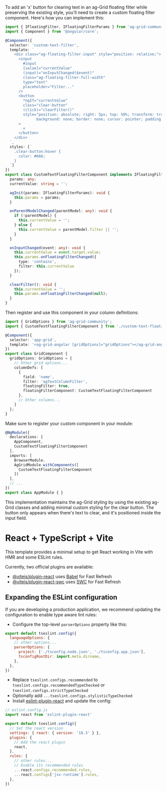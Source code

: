 
To add an 'x' button for clearing text in an ag-Grid floating filter while preserving the existing style, you'll need to create a custom floating filter component. Here's how you can implement this:

```typescript
import { IFloatingFilter, IFloatingFilterParams } from 'ag-grid-community';
import { Component } from '@angular/core';

@Component({
  selector: 'custom-text-filter',
  template: `
    <div class="ag-floating-filter-input" style="position: relative;">
      <input 
        #input
        [value]="currentValue"
        (input)="onInputChanged($event)"
        class="ag-floating-filter-full-width" 
        type="text"
        placeholder="Filter..."
      />
      <button 
        *ngIf="currentValue" 
        class="clear-button" 
        (click)="clearFilter()"
        style="position: absolute; right: 5px; top: 50%; transform: translateY(-50%); 
              background: none; border: none; cursor: pointer; padding: 0 5px;"
      >
        ✕
      </button>
    </div>
  `,
  styles: [`
    .clear-button:hover {
      color: #666;
    }
  `]
})
export class CustomTextFloatingFilterComponent implements IFloatingFilter {
  params: any;
  currentValue: string = '';

  agInit(params: IFloatingFilterParams): void {
    this.params = params;
  }

  onParentModelChanged(parentModel: any): void {
    if (!parentModel) {
      this.currentValue = '';
    } else {
      this.currentValue = parentModel.filter || '';
    }
  }

  onInputChanged(event: any): void {
    this.currentValue = event.target.value;
    this.params.onFloatingFilterChanged({
      type: 'contains',
      filter: this.currentValue
    });
  }

  clearFilter(): void {
    this.currentValue = '';
    this.params.onFloatingFilterChanged(null);
  }
}
```

Then register and use this component in your column definitions:

```typescript
import { GridOptions } from 'ag-grid-community';
import { CustomTextFloatingFilterComponent } from './custom-text-floating-filter.component';

@Component({
  selector: 'app-grid',
  template: '<ag-grid-angular [gridOptions]="gridOptions"></ag-grid-angular>'
})
export class GridComponent {
  gridOptions: GridOptions = {
    // Other grid options...
    columnDefs: [
      {
        field: 'name',
        filter: 'agTextColumnFilter',
        floatingFilter: true,
        floatingFilterComponent: CustomTextFloatingFilterComponent
      },
      // Other columns...
    ]
  };
}
```

Make sure to register your custom component in your module:

```typescript
@NgModule({
  declarations: [
    AppComponent,
    CustomTextFloatingFilterComponent
  ],
  imports: [
    BrowserModule,
    AgGridModule.withComponents([
      CustomTextFloatingFilterComponent
    ])
  ],
  // ...
})
export class AppModule { }
```

This implementation maintains the ag-Grid styling by using the existing ag-Grid classes and adding minimal custom styling for the clear button. The button only appears when there's text to clear, and it's positioned inside the input field.​​​​​​​​​​​​​​​​


















# React + TypeScript + Vite

This template provides a minimal setup to get React working in Vite with HMR and some ESLint rules.

Currently, two official plugins are available:

- [@vitejs/plugin-react](https://github.com/vitejs/vite-plugin-react/blob/main/packages/plugin-react/README.md) uses [Babel](https://babeljs.io/) for Fast Refresh
- [@vitejs/plugin-react-swc](https://github.com/vitejs/vite-plugin-react-swc) uses [SWC](https://swc.rs/) for Fast Refresh

## Expanding the ESLint configuration

If you are developing a production application, we recommend updating the configuration to enable type aware lint rules:

- Configure the top-level `parserOptions` property like this:

```js
export default tseslint.config({
  languageOptions: {
    // other options...
    parserOptions: {
      project: ['./tsconfig.node.json', './tsconfig.app.json'],
      tsconfigRootDir: import.meta.dirname,
    },
  },
})
```

- Replace `tseslint.configs.recommended` to `tseslint.configs.recommendedTypeChecked` or `tseslint.configs.strictTypeChecked`
- Optionally add `...tseslint.configs.stylisticTypeChecked`
- Install [eslint-plugin-react](https://github.com/jsx-eslint/eslint-plugin-react) and update the config:

```js
// eslint.config.js
import react from 'eslint-plugin-react'

export default tseslint.config({
  // Set the react version
  settings: { react: { version: '18.3' } },
  plugins: {
    // Add the react plugin
    react,
  },
  rules: {
    // other rules...
    // Enable its recommended rules
    ...react.configs.recommended.rules,
    ...react.configs['jsx-runtime'].rules,
  },
})
```
